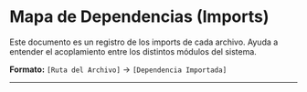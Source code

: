 # Mapa de Dependencias (Imports)

Este documento es un registro de los imports de cada archivo. Ayuda a entender el acoplamiento entre los distintos módulos del sistema.

**Formato:** `[Ruta del Archivo]` -> `[Dependencia Importada]`

---

